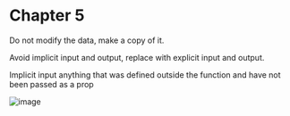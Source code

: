 
# Chapter 5

Do not modify the data, make a copy of it. 

Avoid implicit input and output, replace with explicit input and output. 

Implicit input anything that was defined outside the function and have not been passed as a prop 



![image](https://github.com/user-attachments/assets/590887fd-598d-4c17-bda4-34ff0e5a288e)
